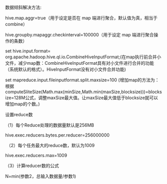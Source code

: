 数据倾斜解决方法:



hive.map.aggr=true（用于设定是否在 map 端进行聚合，默认值为真，相当于combine） 

hive.groupby.mapaggr.checkinterval=100000（用于设定 map 端进行聚合操作的条数）

set hive.input.format= org.apache.hadoop.hive.ql.io.CombineHiveInputFormat;(在map执行前合并小文件，减少map数：CombineHiveInputFormat具有对小文件进行合并的功能（系统默认的格式）。HiveInputFormat没有对小文件合并功能)

set mapreduce.input.fileinputformat.split.maxsize=100 (增加map的方法为：根据computeSliteSize(Math.max(minSize,Math.min(maxSize,blocksize)))=blocksize=128M公式，调整maxSize最大值。让maxSize最大值低于blocksize就可以增加map的个数。)



设置reduce数

（1）每个Reduce处理的数据量默认是256MB

hive.exec.reducers.bytes.per.reducer=256000000

​	（2）每个任务最大的reduce数，默认为1009

hive.exec.reducers.max=1009

（3）计算reducer数的公式

N=min(参数2，总输入数据量/参数1)